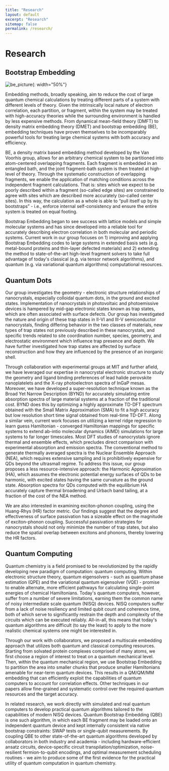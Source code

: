 ```yaml
---
title: "Research"
layout: default
excerpt: "Research"
sitemap: false
permalink: /research/
---
```


# Research

## Bootstrap Embedding
![be_picture](../images/research/bootstrap_pic.png){: width="50%"}

Embedding methods, broadly speaking, aim to reduce the cost of large quantum chemical calculations by treating different parts of a system with different levels of theory. Given the intrinsically local nature of electron correlation, each partition, or fragment, within the system may be treated with high-accuracy theories while the surrounding environment is handled by less expensive methods. From dynamical mean-field theory (DMFT) to density matrix embedding theory (DMET) and bootstrap embedding (BE), embedding techniques have proven themselves to be incomparably powerful tools for treating large chemical systems with both accuracy and efficiency. 

BE, a density matrix based embedding method developed by the Van Voorhis group, allows for an arbitrary chemical system to be partitioned into atom-centered overlapping fragments. Each fragment is embedded in an entangled bath, and the joint fragment-bath system is then treated at high-level of theory. Through the systematic construction of overlapping fragments, we enable the application of matching conditions across the independent fragment calculations. That is: sites which we expect to be poorly described within a fragment (so-called edge sites) are constrained to agree with sites which are described more accurately (so-called center sites). In this way, the calculation as a whole is able to “pull itself up by its bootstraps” - i.e., enforce internal self-consistency and ensure the entire system is treated on equal footing. 

Bootstrap Embedding began to see success with lattice models and simple molecular systems and has since developed into a reliable tool for accurately describing electron correlation in both molecular and periodic systems. Current work in our group focuses on 1) improving and applying Bootstrap Embedding codes to large systems in extended basis sets (e.g. metal-bound proteins and thin-layer defected materials) and 2) extending the method to state-of-the-art high-level fragment solvers to take full advantage of today's classical (e.g. via tensor network algorithms), and quantum (e.g. via variational quantum algorithms) computational resources. 


## Quantum Dots
[//]: # "TODO: Add a cool diagram / picture"
Our group investigates the geometry - electronic structure relationships of nanocrystals, especially colloidal quantum dots, in the ground and excited states. Implementation of nanocrystals in photovoltaic and photoemissive devices is hampered by mid-gap electronic states known as trap states, which are often associated with surface defects. Our group has investigated the nature and origin of these trap states in II-VI and III-V semiconductor nanocrystals, finding differing behavior in the two classes of materials, new types of trap states not previously described in these nanocrystals, and specific trends related to site coordination number, species, geometry, and electrostatic environment which influence trap presence and depth. We have further investigated how trap states are affected by surface reconstruction and how they are influenced by the presence of an inorganic shell.

Through collaboration with experimental groups at MIT and further afield, we have leveraged our expertise in nanocrystal electronic structure to study the geometry and ligand binding preferences of lead halide perovskite nanoplatelets and the X-ray photoelectron spectra of InGaP mesas. Moreover, we have developed a super-resolution technique known as the Broad Yet Narrow Description (BYND) for accurately simulating entire absorption spectra of large material systems at a fraction of the traditional cost. BYND does this by optimizing a highly approximate TD-DFT spectrum obtained with the Small Matrix Approximation (SMA) to fit a high accuracy but low resolution short time signal obtained from real-time TD-DFT. Along a similar vein, current work focuses on utilizing a kernel ridge regression to learn guess Hamiltonian - converged Hamiltonian mappings for specific systems to extend ab-intio molecular dynamics (AIMD) simulations for large systems to far longer timescales.
Most DFT studies of nanocrystals ignore thermal and ensemble effects, which precludes direct comparison with experimental absorption and emission spectra. The conventional method to generate thermally averaged spectra is the Nuclear Ensemble Approach (NEA), which requires extensive sampling and is prohibitively expensive for QDs beyond the ultrasmall regime. To address this issue, our group proposes a less resource-intensive approach: the Harmonic Approximation (HA), which assumes the electronic potential energy surfaces of QDs to be harmonic, with excited states having the same curvature as the ground state. Absorption spectra for QDs computed with the equilibrium HA accurately capture thermal broadening and Urbach band tailing, at a fraction of the cost of the NEA method.

We are also interested in examining exciton-phonon coupling, using the Huang-Rhys (HR) factor metric. Our findings suggest that the degree and effectiveness of surface passivation has a sizeable effect on the magnitude of exciton-phonon coupling. Successful passivation strategies for nanocrystals should not only minimize the number of trap states, but also reduce the spatial overlap between excitons and phonons, thereby lowering the HR factors.


## Quantum Computing
[//]: # "TODO: Add QM/QM/MM diagram after publication"
Quantum chemistry is a field promised to be revolutionized by the rapidly developing new paradigm of computation: quantum computing. Within electronic structure theory, quantum eigensolvers - such as quantum phase estimation (QPE) and the variational quantum eigensolver (VQE) -  promise to enable alternate, more efficient pathways for calculating single-point energies of chemical Hamiltonians. Today's quantum computers, however, suffer from a number of severe limitations, earning them the common name of noisy intermediate scale quantum (NISQ) devices. NISQ computers suffer from a lack of noise resiliency and limited qubit count and coherence time, both of which serve to significantly restrain the depth and complexity of the circuits which can be executed reliably. All-in-all, this means that today's quantum algorithms are difficult (to say the least) to apply to the more realistic chemical systems one might be interested in.

Through our work with collaborators, we proposed a multiscale embedding approach that utilizes both quantum and classical computing resources. Starting from solvated protein complexes comprised of many atoms, we first choose a region of interest to treat on a quantum mechanical level. Then, within the quantum mechanical region, we use Bootstrap Embedding to partition the area into smaller chunks that produce smaller Hamiltonians amenable for near-term quantum devices. This results in a QM/QM/MM embedding that can efficiently exploit the capabilities of quantum computers to account for correlation effects. Other techniques in our papers allow fine-grained and systematic control over the required quantum resources and the target accuracy.

In related research, we work directly with simulated and real quantum computers to develop practical quantum algorithms tailored to the capabilities of modern NISQ devices. Quantum Bootstrap Embedding (QBE) is one such algorithm, in which each BE fragment may be loaded onto an independent quantum device and kept internally consistent via native bootstrap constraints: SWAP tests or single-qubit measurements. By coupling QBE to other state-of-the-art quantum algorithms developed by collaborators in both industry and academia - including hardware-efficient ansatz circuits, device-specific circuit transpilation/optimization, noise-resilient fermion-to-qubit encodings, and optimal measurement scheduling routines - we aim to produce some of the first evidence for the practical utility of quantum computation in quantum chemistry.
